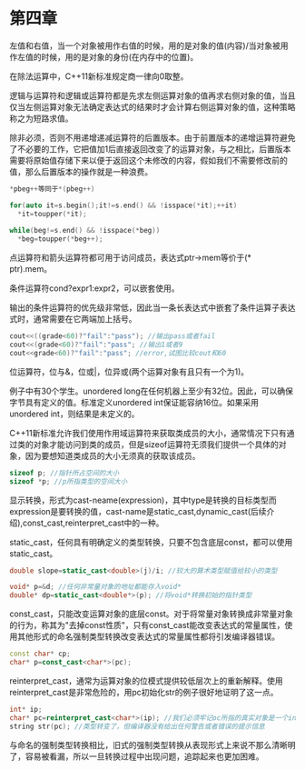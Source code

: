# 第四章
  左值和右值，当一个对象被用作右值的时候，用的是对象的值(内容)/当对象被用作左值的时候，用的是对象的身份(在内存中的位置)。
  
  在除法运算中，C++11新标准规定商一律向0取整。
  
  逻辑与运算符和逻辑或运算符都是先求左侧运算对象的值再求右侧对象的值，当且仅当左侧运算对象无法确定表达式的结果时才会计算右侧运算对象的值，这种策略称之为短路求值。
  
  除非必须，否则不用递增递减运算符的后置版本。由于前置版本的递增运算符避免了不必要的工作，它把值加1后直接返回改变了的运算对象，与之相比，后置版本需要将原始值存储下来以便于返回这个未修改的内容，假如我们不需要修改前的值，那么后置版本的操作就是一种浪费。
```C++
*pbeg++等同于*(pbeg++)
```
```C++
for(auto it=s.begin();it!=s.end() && !isspace(*it);++it)
  *it=toupper(*it);
  
while(beg!=s.end() && !isspace(*beg))
  *beg=toupper(*beg++);
```
  点运算符和箭头运算符都可用于访问成员，表达式ptr->mem等价于(* ptr).mem。
  
  条件运算符cond?expr1:expr2，可以嵌套使用。
  
  输出的条件运算符的优先级非常低，因此当一条长表达式中嵌套了条件运算子表达式时，通常需要在它两端加上括号。
```C++
cout<<((grade<60)?"fail":"pass"); //输出pass或者fail
cout<<(grade<60)?"fail":"pass"; //输出1或者9
cout<<grade<60)?"fail":"pass"; //error,试图比较cout和60
```
  位运算符，位与&，位或|，位异或(两个运算对象有且只有一个为1)。
  
  例子中有30个学生。unordered long在任何机器上至少有32位。因此，可以确保字节具有定义的值。标准定义unordered int保证能容纳16位。如果采用unordered int，则结果是未定义的。
  
  C++11新标准允许我们使用作用域运算符来获取类成员的大小，通常情况下只有通过类的对象才能访问到类的成员，但是sizeof运算符无须我们提供一个具体的对象，因为要想知道类成员的大小无须真的获取该成员。
```C++
sizeof p; //指针所占空间的大小
sizeof *p; //p所指类型的空间大小
```
  显示转换，形式为cast-neame<type>(expression)，其中type是转换的目标类型而expression是要转换的值，cast-name是static_cast,dynamic_cast(后续介绍),const_cast,reinterpret_cast中的一种。
  
  static_cast，任何具有明确定义的类型转换，只要不包含底层const，都可以使用static_cast。
```C++
double slope=static_cast<double>(j)/i; //较大的算术类型赋值给较小的类型

void* p=&d; //任何非常量对象的地址都能存入void*
double* dp=static_cast<double*>(p); //将void*转换初始的指针类型
```
  const_cast，只能改变运算对象的底层const。对于将常量对象转换成非常量对象的行为，称其为"去掉const性质"，只有const_cast能改变表达式的常量属性，使用其他形式的命名强制类型转换改变表达式的常量属性都将引发编译器错误。
```C++
const char* cp;
char* p=const_cast<char*>(pc);
```
  reinterpret_cast，通常为运算对象的位模式提供较低层次上的重新解释。使用reinterpret_cast是非常危险的，用pc初始化str的例子很好地证明了这一点。
```C++
int* ip;
char* pc=reinterpret_cast<char*>(ip); //我们必须牢记oc所指的真实对象是一个int而非字符，如果把pc当成普通的字符指针使用就可能在运行时发生错误
string str(pc); //类型转变了，但编译器没有给出任何警告或者错误的提示信息
```
  与命名的强制类型转换相比，旧式的强制类型转换从表现形式上来说不那么清晰明了，容易被看漏，所以一旦转换过程中出现问题，追踪起来也更加困难。
